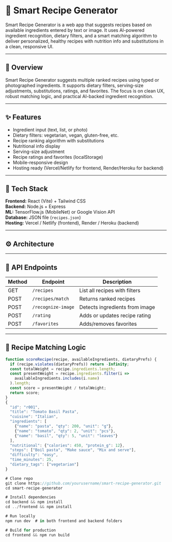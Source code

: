 # 🍳 Smart Recipe Generator

Smart Recipe Generator is a web app that suggests recipes based on available ingredients entered by text or image. It uses AI-powered ingredient recognition, dietary filters, and a smart matching algorithm to deliver personalized, healthy recipes with nutrition info and substitutions in a clean, responsive UI.

---

## 🚀 Overview
Smart Recipe Generator suggests multiple ranked recipes using typed or photographed ingredients. It supports dietary filters, serving-size adjustments, substitutions, ratings, and favorites. The focus is on clean UX, robust matching logic, and practical AI-backed ingredient recognition.

---

## ✨ Features
- Ingredient input (text, list, or photo)
- Dietary filters: vegetarian, vegan, gluten-free, etc.
- Recipe ranking algorithm with substitutions
- Nutritional info display
- Serving-size adjustment
- Recipe ratings and favorites (localStorage)
- Mobile-responsive design
- Hosting ready (Vercel/Netlify for frontend, Render/Heroku for backend)

---

## 🧠 Tech Stack
**Frontend:** React (Vite) + Tailwind CSS  
**Backend:** Node.js + Express  
**ML:** TensorFlow.js (MobileNet) or Google Vision API  
**Database:** JSON file (`recipes.json`)  
**Hosting:** Vercel / Netlify (frontend), Render / Heroku (backend)

---

## ⚙️ Architecture


---

## 🧩 API Endpoints
| Method | Endpoint | Description |
|--------|-----------|-------------|
| GET | `/recipes` | List all recipes with filters |
| POST | `/recipes/match` | Returns ranked recipes |
| POST | `/recognize-image` | Detects ingredients from image |
| POST | `/rating` | Adds or updates recipe rating |
| POST | `/favorites` | Adds/removes favorites |

---

## 🧮 Recipe Matching Logic
```js
function scoreRecipe(recipe, availableIngredients, dietaryPrefs) {
  if (recipe.violates(dietaryPrefs)) return -Infinity;
  const totalWeight = recipe.ingredients.length;
  const presentWeight = recipe.ingredients.filter(i =>
    availableIngredients.includes(i.name)
  ).length;
  const score = presentWeight / totalWeight;
  return score;
}
{
  "id": "r001",
  "title": "Tomato Basil Pasta",
  "cuisine": "Italian",
  "ingredients": [
    {"name": "pasta", "qty": 200, "unit": "g"},
    {"name": "tomato", "qty": 2, "unit": "pcs"},
    {"name": "basil", "qty": 5, "unit": "leaves"}
  ],
  "nutritional": {"calories": 450, "protein_g": 12},
  "steps": ["Boil pasta", "Make sauce", "Mix and serve"],
  "difficulty": "easy",
  "time_minutes": 25,
  "dietary_tags": ["vegetarian"]
}

# Clone repo
git clone https://github.com/yourusername/smart-recipe-generator.git
cd smart-recipe-generator

# Install dependencies
cd backend && npm install
cd ../frontend && npm install

# Run locally
npm run dev  # in both frontend and backend folders

# Build for production
cd frontend && npm run build


